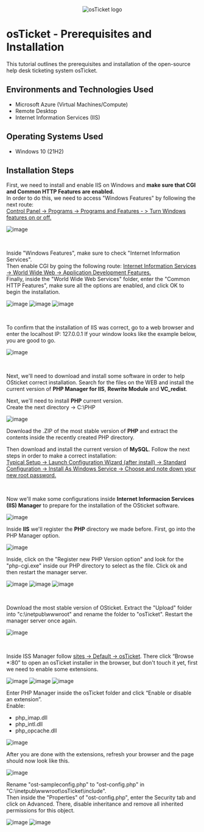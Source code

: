 <p align="center">
<img src="https://i.imgur.com/Clzj7Xs.png" alt="osTicket logo"/>
</p>

<h1>osTicket - Prerequisites and Installation</h1>
This tutorial outlines the prerequisites and installation of the open-source help desk ticketing system osTicket.<br />

<h2>Environments and Technologies Used</h2>

- Microsoft Azure (Virtual Machines/Compute)
- Remote Desktop
- Internet Information Services (IIS)

<h2>Operating Systems Used </h2>

- Windows 10</b> (21H2)

<h2>Installation Steps</h2>

<p>
First, we need to install and enable IIS on Windows and <b>make sure that CGI and Common HTTP Features are enabled.</b><br>
In order to do this, we need to access "Windows Features" by following the next route:<br> <ins>Control Panel -> Programs -> Programs and Features - > Turn Windows features on or off. </ins>
</p>
<p>
  
![image](https://github.com/DsosaH/osticket-prereqs/assets/148100125/7bba0e68-aa3d-498a-b252-bee1d22487ae)

</p>
<br />
<p>
Inside "Windows Features", make sure to check "Internet Information Services".<br>
Then enable CGI by going the following route: <ins>Internet Information Services -> World Wide Web -> Application Development Features.</ins><br>
Finally, inside the "World Wide Web Services" folder, enter the "Common HTTP Features", make sure all the options are enabled, and click OK to begin the installation.
</p>
<p>
  
![image](https://github.com/DsosaH/osticket-prereqs/assets/148100125/02fd3e67-9a14-4836-af2d-ec05fe9fdd87)
![image](https://github.com/DsosaH/osticket-prereqs/assets/148100125/c1622e18-a4ed-49a8-84ec-a1f89fdfd58e)
![image](https://github.com/DsosaH/osticket-prereqs/assets/148100125/b48d5bc2-48fc-4046-9a59-691214cab01a)

</p>
<br />

<p>
To confirm that the installation of IIS was correct, go to a web browser and enter the localhost IP: 127.0.0.1 If your window looks like the example below, you are good to go.
</p>
<p>
  
![image](https://github.com/DsosaH/osticket-prereqs/assets/148100125/94606d1b-5fc5-4384-92b4-d1ab2067d715)

</p>
<br />
<p>
Next, we'll need to download and install some software in order to help OSticket correct installation. Search for the files on the WEB and install the current version of <b>PHP Manager for IIS</b>, <b>Rewrite Module</b> and <b>VC_redist</b>.
</p>
<p>
 Next, we'll need to install <b>PHP</b> current version.<br>
 Create the next directory -> C:\PHP
</p>
<p>

  ![image](https://github.com/DsosaH/osticket-prereqs/assets/148100125/4339bd41-3737-48d6-b5d2-c236a2f7e380)
  
</p>
<p>
  Download the .ZIP of the most stable version of <b>PHP</b> and extract the contents inside the recently created PHP directory.
</p>
<p>
  Then download and install the current version of <b>MySQL</b>. Follow the next steps in order to make a correct installation:<br>
  <ins>Typical Setup -> Launch Configuration Wizard (after install) -> Standard Configuration -> Install As Windows Service -> Choose and note down your new root password.</ins>
</p>
<br/>

<p>
  Now we'll make some configurations inside <b>Internet Informacion Services (IIS) Manager</b> to prepare for the installation of the OSticket software. 
</p>
<p>
  
  ![image](https://github.com/DsosaH/osticket-prereqs/assets/148100125/645a357c-d14b-4417-a6d8-3c382885497c) 
</p>
<p>
  Inside <b>IIS</b> we'll register the <b>PHP</b> directory we made before. First, go into the PHP Manager option.
</p>
<p>

  ![image](https://github.com/DsosaH/osticket-prereqs/assets/148100125/99b0ec93-d0cc-4c8a-809c-9b7f87cad8ec)
</p>
<p>
  Inside, click on the "Register new PHP Version option" and look for the "php-cgi.exe" inside our PHP directory to select as the file. Click ok and then restart the manager server.
</p>
<p>

  ![image](https://github.com/DsosaH/osticket-prereqs/assets/148100125/2e6f8eed-b811-4561-ab8c-ecefdb197318)
  ![image](https://github.com/DsosaH/osticket-prereqs/assets/148100125/5ef256ab-4d88-440c-9da6-fa98af2234ad)
  ![image](https://github.com/DsosaH/osticket-prereqs/assets/148100125/fdbcbb0e-dacd-4d39-ade7-c19063c6f3ee)
</p>
<br/>
<p>
  Download the most stable version of OSticket. Extract the "Upload" folder into "c:\inetpub\wwwroot" and rename the folder to "osTicket". Restart the manager server once again.
</p>
<p>

  ![image](https://github.com/DsosaH/osticket-prereqs/assets/148100125/d2b29a2b-01d9-414a-a666-8e12260adc30)

</p>
<br/>
<p>
  Inside ISS Manager follow <ins>sites -> Default -> osTicket</ins>. There click  “Browse *:80” to open an osTicket installer in the browser, but don't touch it yet, first we need to enable some extensions.
</p>
<p>

  ![image](https://github.com/DsosaH/osticket-prereqs/assets/148100125/bbc31f4d-6f81-4a0e-b652-0f1078ad54d7)
  ![image](https://github.com/DsosaH/osticket-prereqs/assets/148100125/9d879499-ab3d-43ba-b0cc-b809e3015af5)
  ![image](https://github.com/DsosaH/osticket-prereqs/assets/148100125/612f6c05-5203-456a-a408-b261bdb2857a)

</p>
<p>
  Enter PHP Manager inside the osTicket folder and click “Enable or disable an extension”. <br>Enable:
  <ul>
    <li>php_imap.dll</li>
    <li>php_intl.dll</li>
    <li>php_opcache.dll</li>
  </ul>
  
</p>
<p>

  ![image](https://github.com/DsosaH/osticket-prereqs/assets/148100125/8f875543-52f3-442e-a9e4-94d1e8e0fdcf)
  
</p>
<p>
  After you are done with the extensions, refresh your browser and the page should now look like this.
</p>
<p>

  ![image](https://github.com/DsosaH/osticket-prereqs/assets/148100125/31f55a2e-eb79-4eb4-9088-1e8c4ad12e3a)

</p>
<p>
  Rename "ost-sampleconfig.php" to "ost-config.php" in "C:\inetpub\wwwroot\osTicket\include".<br>
  Then inside the "Properties" of "ost-config.php", enter the Security tab and click on Advanced. There, disable inheritance and remove all inherited permissions for this object.
</p>
<p>

  ![image](https://github.com/DsosaH/osticket-prereqs/assets/148100125/22da3c42-6779-4b6e-95bc-f178ff91503c)
![image](https://github.com/DsosaH/osticket-prereqs/assets/148100125/4d5824a1-70a8-40ca-957e-e603ab494745)

</p>
<p>
  
</p>
